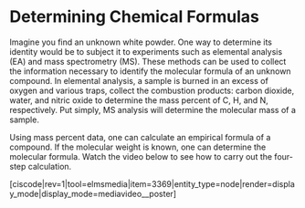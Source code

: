 
# Determining Chemical Formulas

Imagine you find an unknown white powder.  One way to determine its identity would be to subject it to experiments such as elemental analysis (EA) and mass spectrometry (MS).  These methods can be used to collect the information necessary to identify the molecular formula of an unknown compound. In elemental analysis, a sample is burned in an excess of oxygen and various traps, collect the combustion products: carbon dioxide, water, and nitric oxide to determine the mass percent of C, H, and N, respectively.  Put simply, MS analysis will determine the molecular mass of a sample.

Using mass percent data, one can calculate an empirical formula of a compound.  If the molecular weight is known, one can determine the molecular formula.  Watch the video below to see how to carry out the four-step calculation.


[ciscode|rev=1|tool=elmsmedia|item=3369|entity_type=node|render=display_mode|display_mode=mediavideo__poster]